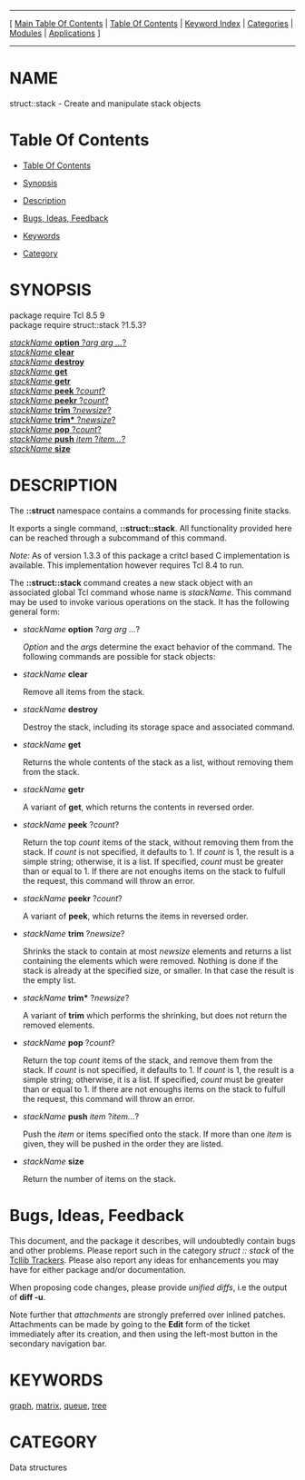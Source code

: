 
[//000000001]: # (struct::stack \- Tcl Data Structures)
[//000000002]: # (Generated from file 'stack\.man' by tcllib/doctools with format 'markdown')
[//000000003]: # (struct::stack\(n\) 1\.5\.3 tcllib "Tcl Data Structures")

<hr> [ <a href="../../../../toc.md">Main Table Of Contents</a> &#124; <a
href="../../../toc.md">Table Of Contents</a> &#124; <a
href="../../../../index.md">Keyword Index</a> &#124; <a
href="../../../../toc0.md">Categories</a> &#124; <a
href="../../../../toc1.md">Modules</a> &#124; <a
href="../../../../toc2.md">Applications</a> ] <hr>

# NAME

struct::stack \- Create and manipulate stack objects

# <a name='toc'></a>Table Of Contents

  - [Table Of Contents](#toc)

  - [Synopsis](#synopsis)

  - [Description](#section1)

  - [Bugs, Ideas, Feedback](#section2)

  - [Keywords](#keywords)

  - [Category](#category)

# <a name='synopsis'></a>SYNOPSIS

package require Tcl 8\.5 9  
package require struct::stack ?1\.5\.3?  

[*stackName* __option__ ?*arg arg \.\.\.*?](#1)  
[*stackName* __clear__](#2)  
[*stackName* __destroy__](#3)  
[*stackName* __get__](#4)  
[*stackName* __getr__](#5)  
[*stackName* __peek__ ?*count*?](#6)  
[*stackName* __peekr__ ?*count*?](#7)  
[*stackName* __trim__ ?*newsize*?](#8)  
[*stackName* __trim\*__ ?*newsize*?](#9)  
[*stackName* __pop__ ?*count*?](#10)  
[*stackName* __push__ *item* ?*item\.\.\.*?](#11)  
[*stackName* __size__](#12)  

# <a name='description'></a>DESCRIPTION

The __::struct__ namespace contains a commands for processing finite stacks\.

It exports a single command, __::struct::stack__\. All functionality provided
here can be reached through a subcommand of this command\.

*Note:* As of version 1\.3\.3 of this package a critcl based C implementation is
available\. This implementation however requires Tcl 8\.4 to run\.

The __::struct::stack__ command creates a new stack object with an
associated global Tcl command whose name is *stackName*\. This command may be
used to invoke various operations on the stack\. It has the following general
form:

  - <a name='1'></a>*stackName* __option__ ?*arg arg \.\.\.*?

    *Option* and the *arg*s determine the exact behavior of the command\. The
    following commands are possible for stack objects:

  - <a name='2'></a>*stackName* __clear__

    Remove all items from the stack\.

  - <a name='3'></a>*stackName* __destroy__

    Destroy the stack, including its storage space and associated command\.

  - <a name='4'></a>*stackName* __get__

    Returns the whole contents of the stack as a list, without removing them
    from the stack\.

  - <a name='5'></a>*stackName* __getr__

    A variant of __get__, which returns the contents in reversed order\.

  - <a name='6'></a>*stackName* __peek__ ?*count*?

    Return the top *count* items of the stack, without removing them from the
    stack\. If *count* is not specified, it defaults to 1\. If *count* is 1,
    the result is a simple string; otherwise, it is a list\. If specified,
    *count* must be greater than or equal to 1\. If there are not enoughs items
    on the stack to fulfull the request, this command will throw an error\.

  - <a name='7'></a>*stackName* __peekr__ ?*count*?

    A variant of __peek__, which returns the items in reversed order\.

  - <a name='8'></a>*stackName* __trim__ ?*newsize*?

    Shrinks the stack to contain at most *newsize* elements and returns a list
    containing the elements which were removed\. Nothing is done if the stack is
    already at the specified size, or smaller\. In that case the result is the
    empty list\.

  - <a name='9'></a>*stackName* __trim\*__ ?*newsize*?

    A variant of __trim__ which performs the shrinking, but does not return
    the removed elements\.

  - <a name='10'></a>*stackName* __pop__ ?*count*?

    Return the top *count* items of the stack, and remove them from the stack\.
    If *count* is not specified, it defaults to 1\. If *count* is 1, the
    result is a simple string; otherwise, it is a list\. If specified, *count*
    must be greater than or equal to 1\. If there are not enoughs items on the
    stack to fulfull the request, this command will throw an error\.

  - <a name='11'></a>*stackName* __push__ *item* ?*item\.\.\.*?

    Push the *item* or items specified onto the stack\. If more than one
    *item* is given, they will be pushed in the order they are listed\.

  - <a name='12'></a>*stackName* __size__

    Return the number of items on the stack\.

# <a name='section2'></a>Bugs, Ideas, Feedback

This document, and the package it describes, will undoubtedly contain bugs and
other problems\. Please report such in the category *struct :: stack* of the
[Tcllib Trackers](http://core\.tcl\.tk/tcllib/reportlist)\. Please also report
any ideas for enhancements you may have for either package and/or documentation\.

When proposing code changes, please provide *unified diffs*, i\.e the output of
__diff \-u__\.

Note further that *attachments* are strongly preferred over inlined patches\.
Attachments can be made by going to the __Edit__ form of the ticket
immediately after its creation, and then using the left\-most button in the
secondary navigation bar\.

# <a name='keywords'></a>KEYWORDS

[graph](\.\./\.\./\.\./\.\./index\.md\#graph),
[matrix](\.\./\.\./\.\./\.\./index\.md\#matrix),
[queue](\.\./\.\./\.\./\.\./index\.md\#queue), [tree](\.\./\.\./\.\./\.\./index\.md\#tree)

# <a name='category'></a>CATEGORY

Data structures
